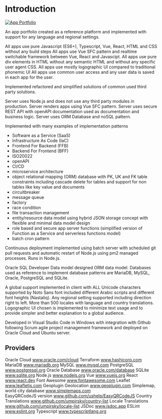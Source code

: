 # Introduction

[![App Portfolio](/common/documents/screenshot_app2_small.webp)](/common/documents/screenshot_app2.webp)

An app portfolio created as a reference platform and implemented with support for any language and regional settings.

All apps use pure Javascript (ES6+), Typescript, Vue, React, HTML and CSS without any build steps
All apps use Vue SFC pattern and realtime switchable framework between Vue, React and Javascipt.
All apps use pure div elements in HTML without any semantic HTML and without any specific user agent CSS.
All apps use mostly logographic UI compared to traditional phonemic UI
All apps use common user access and any user data is saved in each app for the user.

Implemented refactored and simplified solutions of common used third party solutions.

Server uses Node.js and does not use any third party modules in production.
Server renders apps using Vue SFC pattern.
Server uses secure REST API with openAPI documentation used as documentation and business logic.
Server uses ORM Database and noSQL pattern.

Implemented with many examples of implementation patterns
- Software as a Service (SaaS)
- Infrastructure As Code (IaC)
- Frontend For Backend (FFB)
- Backend For Frontend (BFF)
- ISO20022
- openAPI
- CI/CD
- microservice architecture
- object relational mapping (ORM) database with PK, UK and FK table constraints including cascade delete for tables and support for non tables like key value and documents
- circuitbreaker
- message queue
- factory
- race condition
- file transaction management
- entity/resource data model using hybrid JSON storage concept with flexible and minimal data model design
- role based and secure app server functions (simplified version of Function as a Service and serverless functions model)
- batch cron pattern


Continuous deployment implemented using batch server with scheduled git pull requests and automatic restart 
of Node.js using pm2 managed processes.
Runs in Node.js.

Oracle SQL Developer Data model designed ORM data model.
Databases used as reference to implement database patterns are MariaDB, MySQL, Oracle, PostgreSQL and SQLite.

A global support implemented in client with ALL Unicode characters supported by Noto Sans font
included different Arabic scripts and different font heights (Nastaliq).
Any regional setting supported including direction right to left. More than 500 locales with language and
country translations. Logographic UI chosen is implemented to minimize text usage and to provide simpler and better explanation to a global audience.

Developed in Visual Studio Code in Windows with integration with Github following 
Scrum agile project management framework and deployed on Oracle Cloud and Ubuntu server.

## Providers

Oracle Cloud
www.oracle.com/cloud
Terraform
www.hashicorp.com
MariaDB
www.mariadb.org
MySQL
www.mysql.com
PostgreSQL
www.postgresql.org
Oracle Database
www.oracle.com/database
SQLite
www.sqlite.org
Node.js
www.nodejs.org
Vue
www.vuejs.org
React
www.react.dev
Font Awesome
www.fontawesome.com
Leaflet
www.leafletjs.com
Geoplugin Geolocation
www.geoplugin.com
Simplemap, world city database
www.simplemaps.com	
EasyQRCodeJS version
www.github.com/ushelp/EasyQRCodeJS
Country Translations
www.github.com/umpirsky/country-list
Locale Translations
www.github.com/umpirsky/locale-list
JSDoc
www.jsdoc.app
ESLint
www.eslint.org
Typescript
www.typescriptlang.org